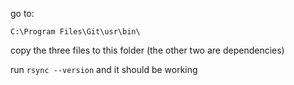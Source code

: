 go to:

`C:\Program Files\Git\usr\bin\`

copy the three files to this folder (the other two are dependencies)

run `rsync --version` and it should be working
